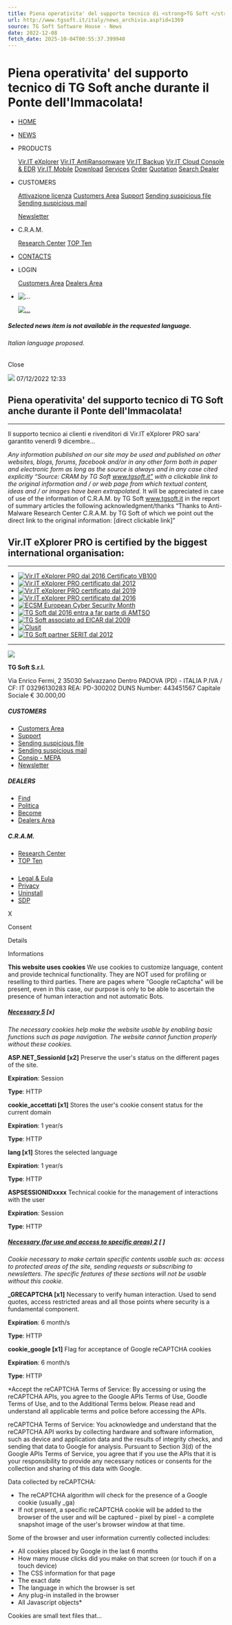 ```yaml
---
title: Piena operativita' del supporto tecnico di <strong>TG Soft </strong>anche durante il <strong>Ponte dell'Immacolata</strong>!
url: http://www.tgsoft.it/italy/news_archivio.asp?id=1369
source: TG Soft Software House - News
date: 2022-12-08
fetch_date: 2025-10-04T00:55:37.399940
---
```


# Piena operativita' del supporto tecnico di <strong>TG Soft </strong>anche durante il <strong>Ponte dell'Immacolata</strong>!

* [HOME](/index.asp)
* [NEWS](/news/news_list.asp)
* PRODUCTS

  [Vir.IT eXplorer](/prodotti/viritexplorer.asp)
  [Vir.IT AntiRansomware](/antiransomware.asp)
  [Vir.IT Backup](/prodotti/backup.asp)
  [Vir.IT Cloud Console & EDR](/prodotti/cloudconsole_edr.asp)
  [Vir.IT Mobile](/prodotti/viritmobile.asp)
  [Download](/prodotti/download.asp)
  [Services](/prodotti/servizi.asp)
  [Order](/prodotti/order.asp)
  [Quotation](/prodotti/preventivo_step_1.asp)
  [Search Dealer](/rivenditori/rivenditori_cerca.asp)
* CUSTOMERS

  [Attivazione licenza](/clienti/attivazioneLicenza.asp)
  [Customers Area](/clienti/clienti_login.asp)
  [Support](/clienti/assistenza.asp)
  [Sending suspicious file](/clienti/inviaFile.asp)
  [Sending suspicious mail](/cram/inviaMailSospetta.asp)

  [Newsletter](/news/newsletter.asp)
* C.R.A.M.

  [Research Center](/cram.asp)
  [TOP Ten](/cram/TOP10.asp)
* [CONTACTS](/contatti.asp)

* LOGIN

  [Customers Area](../clienti/clienti_login.asp)
  [Dealers Area](../rivenditori/rivenditori_login.asp)
* ![...](/immagini/static/lang/en.png)

  [![...](/immagini/static/lang/it.png)](https://www.tgsoft.it/news/news_archivio.asp?id=1369&lang=ita&chg=1)

##### Selected news item is not available in the requested language.

###### Italian language proposed.

Close

![](../immagini/static/mix/calendario.png)
07/12/2022
12:33

## Piena operativita' del supporto tecnico di **TG Soft** anche durante il **Ponte dell'Immacolata**!

---

Il supporto tecnico ai clienti e rivenditori di Vir.IT eXplorer PRO sara' garantito venerdì 9 dicembre...

*Any information published on our site may be used and published on other websites, blogs, forums, facebook and/or in any other form both in paper and electronic form as long as the source is always and in any case cited explicitly “Source: CRAM by TG Soft www.tgsoft.it” with a clickable link to the original information and / or web page from which textual content, ideas and / or images have been extrapolated.*
It will be appreciated in case of use of the information of C.R.A.M. by TG Soft www.tgsoft.it in the report of summary articles the following acknowledgment/thanks “Thanks to Anti-Malware Research Center C.R.A.M. by TG Soft of which we point out the direct link to the original information: [direct clickable link]”

## Vir.IT eXplorer PRO is certified by the biggest international organisation:

---

* [![Vir.IT eXplorer PRO dal 2016 Certificato VB100](/immagini/static/certifications/VB100.png "Vir.IT eXplorer PRO dal 2016 Certificato VB100")](/certifications/vb100.asp)
* [![Vir.IT eXplorer PRO certificato dal 2012](/immagini/static/certifications/certified-partner-small.png "Vir.IT eXplorer PRO certificato dal 2012")](/certifications/OPSWAT.asp)
* [![Vir.IT eXplorer PRO certificato dal 2019](/immagini/static/certifications/AppEsteem_Seal_for_AV_tilted.png "Vir.IT eXplorer PRO certificato dal 2019")](/certifications/AppEsteem.asp)
* [![Vir.IT eXplorer PRO certificato dal 2016](/immagini/static/certifications/ICSA_am.png "Vir.IT eXplorer PRO certificato dal 2016")](/certifications/ICSALabs.asp)
* [![ECSM European Cyber Security Month](/immagini/static/certifications/ECSM_PNG.png "ECSM European Cyber Security Month")](/news/news_archivio.asp?id=1579)
* [![TG Soft dal 2016 entra a far parte di AMTSO](/immagini/static/certifications/amtso_MEMBER_logo_color.png "TG Soft dal 2016 entra a far parte di AMTSO")](/news/news_archivio.asp?id=724)
* [![TG Soft associato ad EICAR dal 2009](/immagini/static/certifications/eicar-small.jpg "TG Soft in associazione con EICAR dal 2009")](/news/news_archivio.asp?id=353)
* [![Clusit](/immagini/static/certifications/CLUSIT_logo.png "Clusit")](/news/news_archivio.asp?id=1182)
* [![TG Soft partner SERIT dal 2012](/immagini/static/certifications/logo_serit.png "TG Soft partner SERIT dal 2012")](/news/news_archivio.asp?id=487)

---

![](/immagini/static/mix/cookie_ko.png)

**TG Soft S.r.l.**

Via Enrico Fermi, 2
35030 Selvazzano Dentro
 PADOVA (PD) - ITALIA
P.IVA / CF: IT 03296130283
REA: PD-300202
DUNS Number: 443451567
Capitale Sociale € 30.000,00

##### CUSTOMERS

* [Customers Area](/clienti/clienti_login.asp)
* [Support](/clienti/assistenza.asp)
* [Sending suspicious file](/clienti/inviaFile.asp)
* [Sending suspicious mail](/cram/inviaMailSospetta.asp)
* [Consip - MEPA](/clienti/consipMepa.asp)
* [Newsletter](/news/newsletter.asp)

##### DEALERS

* [Find](/rivenditori/rivenditori_cerca.asp)
* [Politica](/rivenditori/politica.asp)
* [Become](/rivenditori/Rich_Listino_Riv.asp)
* [Dealers Area](/rivenditori/rivenditori_login.asp)

##### C.R.A.M.

* [Research Center](/cram.asp)
* [TOP Ten](/cram/TOP10.asp)

#####

* [Legal & Eula](/legaleula.asp)
* [Privacy](/clienti/privacy.asp)
* [Uninstall](/prodotti/uninstall.asp)
* [SDP](/sdp.asp)

X

Consent

Details

Informations

**This website uses cookies**
 We use cookies to customize language, content and provide technical functionality. They are NOT used for profiling or reselling to third parties. There are pages where "Google reCaptcha" will be present, even in this case, our purpose is only to be able to ascertain the presence of human interaction and not automatic Bots.

##### [Necessary 5](#collapseCookieOne) [x]

*The necessary cookies help make the website usable by enabling basic functions such as page navigation. The website cannot function properly without these cookies.*

**ASP.NET\_SessionId [x2]**
Preserve the user's status on the different pages of the site.

**Expiration**: Session

**Type**: HTTP

**cookie\_accettati [x1]**
Stores the user's cookie consent status for the current domain

**Expiration**: 1 year/s

**Type**: HTTP

**lang [x1]**
Stores the selected language

**Expiration**: 1 year/s

**Type**: HTTP

**ASPSESSIONIDxxxx**
Technical cookie for the management of interactions with the user

**Expiration**: Session

**Type**: HTTP

##### [Necessary (for use and access to specific areas) 2](#collapseCookieTwo) [ ]

*Cookie necessary to make certain specific contents usable such as: access to protected areas of the site, sending requests or subscribing to newsletters. The specific features of these sections will not be usable without this cookie.*

**\_GRECAPTCHA [x1]**
Necessary to verify human interaction.
Used to send quotes, access restricted areas and all those points where security is a fundamental component.

**Expiration**: 6 month/s

**Type**: HTTP

**cookie\_google [x1]**
Flag for acceptance of Google reCAPTCHA cookies

**Expiration**: 6 month/s

**Type**: HTTP

*Accept the reCAPTCHA Terms of Service:
By accessing or using the reCAPTCHA APIs, you agree to the Google APIs Terms of Use, Goodle Terms of Use, and to the Additional Terms below. Please read and understand all applicable terms and police before accessing the APIs.

reCAPTCHA Terms of Service:
You acknowledge and understand that the reCAPTCHA API works by collecting hardware and software information, such as device and application data and the results of integrity checks, and sending that data to Google for analysis. Pursuant to Section 3(d) of the Google APIs Terms of Service, you agree that if you use the APIs that it is your responsibility to provide any necessary notices or consents for the collection and sharing of this data with Google.

Data collected by reCAPTCHA:

* The reCAPTCHA algorithm will check for the presence of a Google cookie (usually \_ga)
* If not present, a specific reCAPTCHA cookie will be added to the browser of the user and will be captured - pixel by pixel - a complete snapshot image of the user's browser window at that time.

Some of the browser and user information currently collected includes:

* All cookies placed by Google in the last 6 months
* How many mouse clicks did you make on that screen (or touch if on a touch device)
* The CSS information for that page
* The exact date
* The language in which the browser is set
* Any plug-in installed in the browser
* All Javascript objects*

Cookies are small text files that...